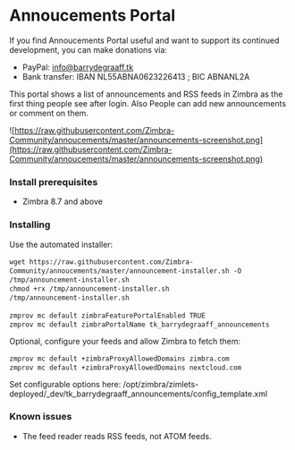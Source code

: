 Annoucements Portal
==========

If you find Annoucements Portal useful and want to support its continued development, you can make donations via:
- PayPal: info@barrydegraaff.tk
- Bank transfer: IBAN NL55ABNA0623226413 ; BIC ABNANL2A

This portal shows a list of announcements and RSS feeds in Zimbra as the first thing people see after login. Also People can
add new announcements or comment on them.

![https://raw.githubusercontent.com/Zimbra-Community/annoucements/master/announcements-screenshot.png](https://raw.githubusercontent.com/Zimbra-Community/annoucements/master/announcements-screenshot.png)

### Install prerequisites
  - Zimbra 8.7 and above

### Installing
Use the automated installer:

    wget https://raw.githubusercontent.com/Zimbra-Community/annoucements/master/announcement-installer.sh -O /tmp/announcement-installer.sh
    chmod +rx /tmp/announcement-installer.sh
    /tmp/announcement-installer.sh

    zmprov mc default zimbraFeaturePortalEnabled TRUE
    zmprov mc default zimbraPortalName tk_barrydegraaff_announcements

Optional, configure your feeds and allow Zimbra to fetch them:

    zmprov mc default +zimbraProxyAllowedDomains zimbra.com
    zmprov mc default +zimbraProxyAllowedDomains nextcloud.com
    
Set configurable options here: /opt/zimbra/zimlets-deployed/_dev/tk_barrydegraaff_announcements/config_template.xml

 
### Known issues

- The feed reader reads RSS feeds, not ATOM feeds.
